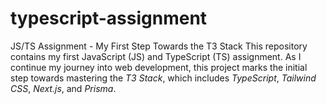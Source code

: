 # typescript-assignment
JS/TS Assignment - My First Step Towards the T3 Stack  This repository contains my first JavaScript (JS) and TypeScript (TS) assignment. As I continue my journey into web development, this project marks the initial step towards mastering the *T3 Stack*, which includes *TypeScript*, *Tailwind CSS*, *Next.js*, and *Prisma*.
